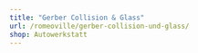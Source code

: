 ```yaml
---
title: "Gerber Collision & Glass"
url: /romeoville/gerber-collision-und-glass/
shop: Autowerkstatt
---
```

